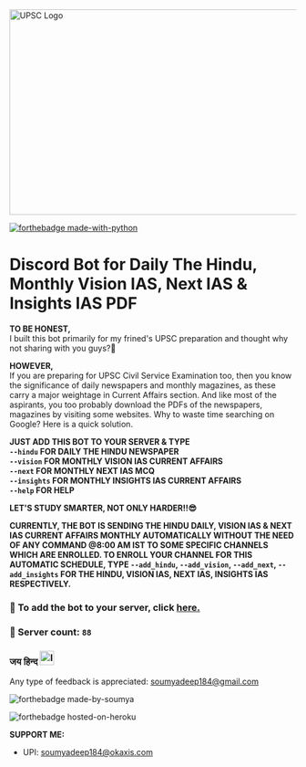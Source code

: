 <img src="https://github.com/imsoumya18/upsc_bot/blob/main/assets/UPSC.jpg" alt="UPSC Logo" width="1000" height="360">

[![forthebadge made-with-python](http://ForTheBadge.com/images/badges/made-with-python.svg)](https://www.python.org/)

# Discord Bot for Daily The Hindu, Monthly Vision IAS, Next IAS & Insights IAS PDF

**TO BE HONEST,**<br>I built this bot primarily for my frined's UPSC preparation and thought why not sharing with you guys?🤔

**HOWEVER,**<br>If you are preparing for UPSC Civil Service Examination too, then you know the significance of daily newspapers and monthly magazines, as these carry a major weightage in Current Affairs section. And like most of the aspirants, you too probably download the PDFs of the newspapers, magazines by visiting some websites. Why to waste time searching on Google? Here is a quick solution.

**JUST ADD THIS BOT TO YOUR SERVER & TYPE<br>`--hindu` FOR DAILY THE HINDU NEWSPAPER<br>`--vision` FOR MONTHLY VISION IAS CURRENT AFFAIRS<br>`--next` FOR MONTHLY NEXT IAS MCQ<br>`--insights` FOR MONTHLY INSIGHTS IAS CURRENT AFFAIRS<br>`--help` FOR HELP**

**LET'S STUDY SMARTER, NOT ONLY HARDER!!😎**

**CURRENTLY, THE BOT IS SENDING THE HINDU DAILY, VISION IAS & NEXT IAS CURRENT AFFAIRS MONTHLY AUTOMATICALLY WITHOUT THE NEED OF ANY COMMAND @8:00 AM IST TO SOME SPECIFIC CHANNELS WHICH ARE ENROLLED. TO ENROLL YOUR CHANNEL FOR THIS AUTOMATIC SCHEDULE, TYPE `--add_hindu`, `--add_vision`, `--add_next`, `--add_insights` FOR THE HINDU, VISION IAS, NEXT IAS, INSIGHTS IAS RESPECTIVELY.**

### 🔗 To add the bot to your server, click [here.](https://discord.com/api/oauth2/authorize?client_id=842376092505473074&permissions=534723950656&scope=bot)

### 🎯 Server count: `88`

### जय हिन्द <img src="https://emojipedia-us.s3.dualstack.us-west-1.amazonaws.com/thumbs/120/google/313/flag-india_1f1ee-1f1f3.png" alt="Indian Flag" width="25" height="25">

Any type of feedback is appreciated: soumyadeep184@gmail.com

![forthebadge made-by-soumya](https://img.shields.io/badge/CREATED_BY-SOUMYA-blue)

![forthebadge hosted-on-heroku](https://img.shields.io/badge/HOSTED_ON-HEROKU-brightgreen)

 **SUPPORT ME:**
 - UPI: soumyadeep184@okaxis.com
